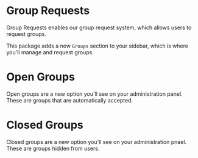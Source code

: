 # Group Requests
Group Requests enables our group request system, which allows users to request groups. 

This package adds a new `Groups` section to your sidebar, which is where you'll manage and request groups. 

# Open Groups
Open groups are a new option you'll see on your administration panel. These are groups that are automatically accepted.

# Closed Groups
Closed groups are a new option you'll see on your administration pnael. These are groups hidden from users. 

